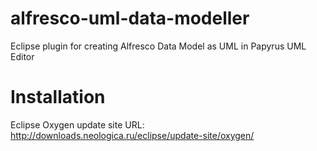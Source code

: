 # alfresco-uml-data-modeller
Eclipse plugin for creating Alfresco Data Model as UML in Papyrus UML Editor
# Installation
Eclipse Oxygen update site URL: http://downloads.neologica.ru/eclipse/update-site/oxygen/

